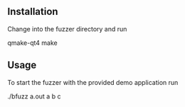 Installation
------------
Change into the fuzzer directory and run

qmake-qt4
make

Usage
-----
To start the fuzzer with the provided demo application run

./bfuzz a.out a b c 
